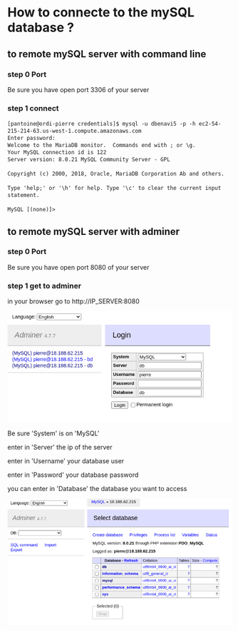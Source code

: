 # How to connecte to the mySQL database ?

## to remote mySQL server with command line

### step 0 Port

Be sure you have open port 3306 of your server

### step 1 connect

    [pantoine@ordi-pierre credentials]$ mysql -u dbenavi5 -p -h ec2-54-215-214-63.us-west-1.compute.amazonaws.com
    Enter password: 
    Welcome to the MariaDB monitor.  Commands end with ; or \g.
    Your MySQL connection id is 122
    Server version: 8.0.21 MySQL Community Server - GPL

    Copyright (c) 2000, 2018, Oracle, MariaDB Corporation Ab and others.

    Type 'help;' or '\h' for help. Type '\c' to clear the current input statement.

    MySQL [(none)]>

## to remote mySQL server with adminer

### step 0 Port

Be sure you have open port 8080 of your server

### step 1 get to adminer

in your browser go to http://IP_SERVER:8080

![adminer login page ](../images/adminer_login_page.png)

Be sure 'System' is on 'MySQL'

enter in 'Server' the ip of the server

enter in 'Username' your database user

enter in 'Password' your database password

you can enter in 'Database' the database you want to access

![adminer home ](../images/adminer_home.png)
